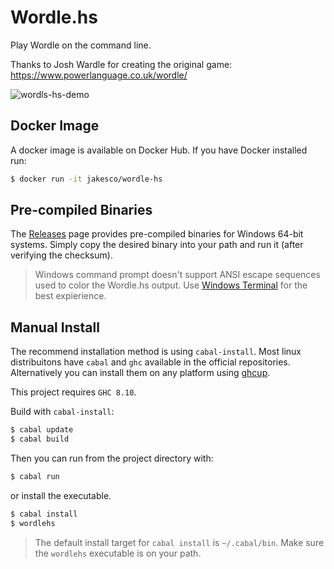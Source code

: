 # Wordle.hs
Play Wordle on the command line.

Thanks to Josh Wardle for creating the original game: https://www.powerlanguage.co.uk/wordle/

![wordls-hs-demo](https://user-images.githubusercontent.com/43647018/153726753-999e3c5a-b22e-4f38-881e-ba7a1461d2c0.gif)

## Docker Image

A docker image is available on Docker Hub. If you have Docker installed run:
```bash
$ docker run -it jakesco/wordle-hs
```

## Pre-compiled Binaries

The [Releases](https://github.com/jakesco/wordle-hs/releases) page provides pre-compiled binaries for Windows 64-bit systems. Simply copy the desired binary into your path and run it (after verifying the checksum).

> Windows command prompt doesn't support ANSI escape sequences used to color the Wordle.hs output. Use
> [Windows Terminal](https://github.com/microsoft/terminal) for the best expierience.

## Manual Install

The recommend installation method is using `cabal-install`. Most linux distribuitons have `cabal` and `ghc` available in the official repositories. Alternatively you can install them on any platform using [ghcup](https://www.haskell.org/ghcup/).

This project requires `GHC 8.10`.

Build with `cabal-install`:
```bash
$ cabal update
$ cabal build
```

Then you can run from the project directory with:
```bash
$ cabal run
```

or install the executable.
```bash
$ cabal install
$ wordlehs
```

> The default install target for `cabal install` is `~/.cabal/bin`. Make sure the `wordlehs` executable is on your path.
